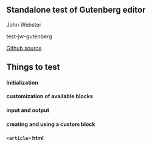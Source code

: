 ## Standalone test of Gutenberg editor

John Webster

test-jw-gutenberg

[Github source](https://github.com/johnlobster/test-jww-gutenberg.git)

## Things to test

#### Initialization
#### customization of available blocks
#### input and output
#### creating and using a custom block
#### `<article>` html

